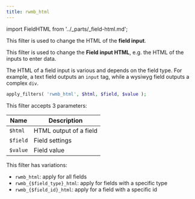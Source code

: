 ```yaml
---
title: rwmb_html
---
```


import FieldHTML from '../_parts/_field-html.md';

This filter is used to change the HTML of the **field input**.

<FieldHTML />

This filter is used to change the **Field input HTML**, e.g. the HTML of the inputs to enter data.

The HTML of a field input is various and depends on the field type. For example, a text field outputs an `input` tag, while a wysiwyg field outputs a complex `div`.

```php
apply_filters( 'rwmb_html', $html, $field, $value );
```

This filter accepts 3 parameters:

Name|Description
---|---
`$html`| HTML output of a field
`$field`| Field settings
`$value`| Field value

This filter has variations:

- `rwmb_html`: apply for all fields
- `rwmb_{$field_type}_html`: apply for fields with a specific type
- `rwmb_{$field_id}_html`: apply for a field with a specific id
